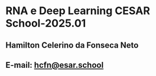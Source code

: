 # RNA e Deep Learning CESAR School-2025.01
## Hamilton Celerino da Fonseca Neto
## E-mail: hcfn@esar.school
